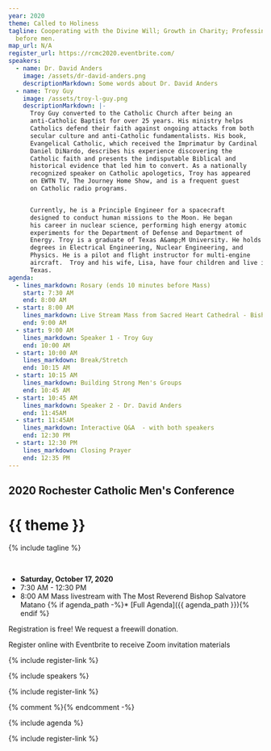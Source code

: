 ```yaml
---
year: 2020
theme: Called to Holiness
tagline: Cooperating with the Divine Will; Growth in Charity; Professing Christ
  before men.
map_url: N/A
register_url: https://rcmc2020.eventbrite.com/
speakers:
  - name: Dr. David Anders
    image: /assets/dr-david-anders.png
    descriptionMarkdown: Some words about Dr. David Anders
  - name: Troy Guy
    image: /assets/troy-l-guy.png
    descriptionMarkdown: |-
      Troy Guy converted to the Catholic Church after being an
      anti-Catholic Baptist for over 25 years. His ministry helps
      Catholics defend their faith against ongoing attacks from both
      secular culture and anti-Catholic fundamentalists. His book,
      Evangelical Catholic, which received the Imprimatur by Cardinal
      Daniel DiNardo, describes his experience discovering the
      Catholic faith and presents the indisputable Biblical and
      historical evidence that led him to convert. As a nationally
      recognized speaker on Catholic apologetics, Troy has appeared
      on EWTN TV, The Journey Home Show, and is a frequent guest
      on Catholic radio programs.


      Currently, he is a Principle Engineer for a spacecraft
      designed to conduct human missions to the Moon. He began
      his career in nuclear science, performing high energy atomic
      experiments for the Department of Defense and Department of
      Energy. Troy is a graduate of Texas A&amp;M University. He holds
      degrees in Electrical Engineering, Nuclear Engineering, and
      Physics. He is a pilot and flight instructor for multi-engine
      aircraft.  Troy and his wife, Lisa, have four children and live in
      Texas.
agenda:
  - lines_markdown: Rosary (ends 10 minutes before Mass)
    start: 7:30 AM
    end: 8:00 AM
  - start: 8:00 AM
    lines_markdown: Live Stream Mass from Sacred Heart Cathedral - Bishop Salvatore Matano
    end: 9:00 AM
  - start: 9:00 AM
    lines_markdown: Speaker 1 - Troy Guy
    end: 10:00 AM
  - start: 10:00 AM
    lines_markdown: Break/Stretch
    end: 10:15 AM
  - start: 10:15 AM
    lines_markdown: Building Strong Men's Groups
    end: 10:45 AM
  - start: 10:45 AM
    lines_markdown: Speaker 2 - Dr. David Anders
    end: 11:45AM
  - start: 11:45AM
    lines_markdown: Interactive Q&A  - with both speakers
    end: 12:30 PM
  - start: 12:30 PM
    lines_markdown: Closing Prayer
    end: 12:35 PM
---
```




## 2020 Rochester Catholic Men's Conference

# {{ theme }}

{% include tagline %}

&nbsp;

<div class="text-center no-bullets">

* **Saturday, October 17, 2020**
* 7:30 AM  - 12:30 PM
* 8:00 AM Mass livestream with The Most Reverend Bishop Salvatore Matano
{% if agenda_path -%}* [Full Agenda]({{ agenda_path }})\{% endif %}

</div>

Registration is free!  We request a freewill donation.

Register online with Eventbrite to receive Zoom invitation materials

{% include register-link %}

{% include speakers %}

{% include register-link %}

{% comment %}<Promos items={DATA.promos} />{% endcomment -%}

{% include agenda %}

{% include register-link %}